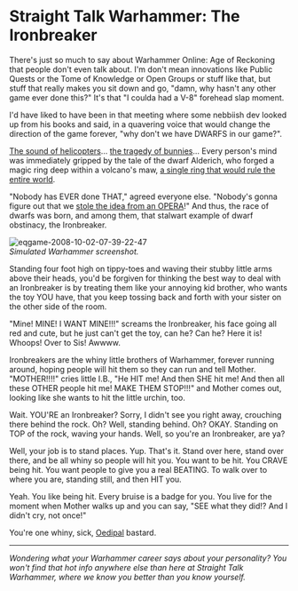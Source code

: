 # Straight Talk Warhammer: The Ironbreaker

There's just so much to say about Warhammer Online: Age of Reckoning that people don't even talk about. I'm don't mean innovations like Public Quests or the Tome of Knowledge or Open Groups or stuff like that, but stuff that really makes you sit down and go, "damn, why hasn't any other game ever done this?" It's that "I coulda had a V-8" forehead slap moment.

I'd have liked to have been in that meeting where some nebbiish dev looked up from his books and said, in a quavering voice that would change the direction of the game forever, "why don't we have DWARFS in our game?".

[The sound of helicopters](http://en.wikipedia.org/wiki/Ride_of_the_Valkyries)... [the tragedy of bunnies](http://en.wikipedia.org/wiki/What%27s_Opera,_Doc%3F)... Every person's mind was immediately gripped by the tale of the dwarf Alderich, who forged a magic ring deep within a volcano's maw, [a single ring that would rule the entire world](http://en.wikipedia.org/wiki/Der_Ring_des_Nibelungen).

"Nobody has EVER done THAT," agreed everyone else. "Nobody's gonna figure out that we [stole the idea from an OPERA](http://larryavisbrown.homestead.com/files/Ring/Ring3_Siegfried.htm)!" And thus, the race of dwarfs was born, and among them, that stalwart example of dwarf obstinacy, the Ironbreaker.

![](http://westkarana.com/wp-content/uploads/2008/10/eqgame-2008-10-02-07-39-22-47.jpg "eqgame-2008-10-02-07-39-22-47")  
*Simulated Warhammer screenshot.*

Standing four foot high on tippy-toes and waving their stubby little arms above their heads, you'd be forgiven for thinking the best way to deal with an Ironbreaker is by treating them like your annoying kid brother, who wants the toy YOU have, that you keep tossing back and forth with your sister on the other side of the room.

"Mine! MINE! I WANT MINE!!!" screams the Ironbreaker, his face going all red and cute, but he just can't get the toy, can he? Can he? Here it is! Whoops! Over to Sis! Awwww.

Ironbreakers are the whiny little brothers of Warhammer, forever running around, hoping people will hit them so they can run and tell Mother. "MOTHER!!!!" cries little I.B., "He HIT me! And then SHE hit me! And then all these OTHER people hit me! MAKE THEM STOP!!!" and Mother comes out, looking like she wants to hit the little urchin, too.

Wait. YOU'RE an Ironbreaker? Sorry, I didn't see you right away, crouching there behind the rock. Oh? Well, standing behind. Oh? OKAY. Standing on TOP of the rock, waving your hands. Well, so you're an Ironbreaker, are ya?

Well, your job is to stand places. Yup. That's it. Stand over here, stand over there, and be all whiny so people will hit you. You want to be hit. You CRAVE being hit. You want people to give you a real BEATING. To walk over to where you are, standing still, and then HIT you.

Yeah. You like being hit. Every bruise is a badge for you. You live for the moment when Mother walks up and you can say, "SEE what they did!? And I didn't cry, not once!"

You're one whiny, sick, [Oedipal](http://en.wikipedia.org/wiki/Oedipus_complex) bastard.

---

*Wondering what your Warhammer career says about your personality? You won't find that hot info anywhere else than here at Straight Talk Warhammer, where we know you better than you know yourself.*

